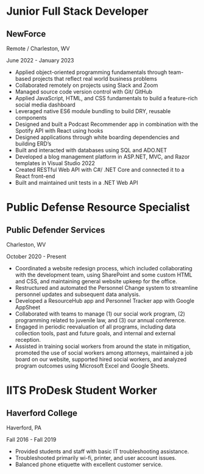 # Junior Full Stack Developer
## NewForce
Remote / Charleston, WV

June 2022 - January 2023
* Applied object-oriented programming fundamentals through team-based projects that reflect real world business problems
* Collaborated remotely on projects using Slack and Zoom
* Managed source code version control with Git/ GitHub
* Applied JavaScript, HTML, and CSS fundamentals to build a feature-rich social media dashboard
* Leveraged native ES6 module bundling to build DRY, reusable components
* Designed and built a Podcast Recommender app in combination with the Spotify API with React using hooks
* Designed applications through white boarding dependencies and building ERD’s
* Built and interacted with databases using SQL and ADO.NET
* Developed a blog management platform in ASP.NET, MVC, and Razor templates in Visual Studio 2022
* Created RESTful Web API with C#/ .NET Core and connected it to a React front-end
* Built and maintained unit tests in a .NET Web API


# Public Defense Resource Specialist
## Public Defender Services
Charleston, WV

October 2020 - Present
* Coordinated a website redesign process, which included collaborating with the development team, using SharePoint and some custom HTML and CSS, and maintaining general website upkeep for the office.
* Restructured and automated the Personnel Change system to streamline personnel updates and subsequent data analysis.
* Developed a ResourceHub app and Personnel Tracker app with Google AppSheet
* Collaborated with teams to manage (1) our social work program, (2) programming related to juvenile law, and (3) our annual conference.
* Engaged in periodic reevaluation of all programs, including data collection tools, past and future goals, and internal and external reception.
* Assisted in training social workers from around the state in mitigation, promoted the use of social workers among attorneys, maintained a job board on our website, supported hired social workers, and analyzed program outcomes using Microsoft Excel and Google Sheets.


# IITS ProDesk Student Worker
## Haverford College
Haverford, PA

Fall 2016 - Fall 2019
* Provided students and staff with basic IT troubleshooting assistance.
* Troubleshooted primarily wi-fi, printer, and user account issues.
* Balanced phone etiquette with excellent customer service.
